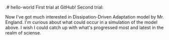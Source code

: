 .# hello-world
First trial at GitHub!
Second trial:

Now I've got much interested in Dissipation-Driven Adaptation model by Mr. England.
I'm curious about what could occur in a simulation of the model above. 
I wish I could catch up with what's progressed most and latest in the realm of sciense. 
